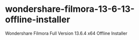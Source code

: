 # wondershare-filmora-13-6-13-offline-installer
Wondershare Filmora Full Version 13.6.4 x64 Offline Installer 
